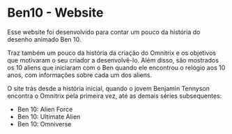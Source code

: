 # Ben10 - Website
Esse website foi desenvolvido para contar um pouco da história do desenho animado Ben 10.

Traz também um pouco da história da criação do Omnitrix e os objetivos que motivaram o seu
criador a desenvolvê-lo. Além disso, são mostrados os 10 aliens que iniciaram com o Ben quando
ele encontrou o relógio aos 10 anos, com informações sobre cada um dos aliens.

O site trás desde a história inicial, quando o jovem Benjamin Tennyson encontra o Omnitrix
pela primeira vez, até as demais séries subsequentes:
  * Ben 10: Alien Force
  * Ben 10: Ultimate Alien
  * Ben 10: Omniverse
